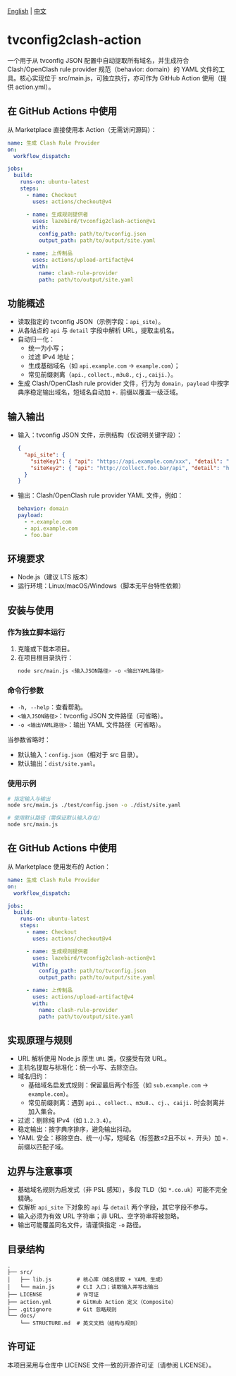 [English](README.md) | [中文](README_zh.md)

# tvconfig2clash-action

一个用于从 tvconfig JSON 配置中自动提取所有域名，并生成符合 Clash/OpenClash rule provider 规范（behavior: domain）的 YAML 文件的工具。核心实现位于 src/main.js，可独立执行，亦可作为 GitHub Action 使用（提供 action.yml）。

## 在 GitHub Actions 中使用
从 Marketplace 直接使用本 Action（无需访问源码）：
```yaml
name: 生成 Clash Rule Provider
on:
  workflow_dispatch:

jobs:
  build:
    runs-on: ubuntu-latest
    steps:
      - name: Checkout
        uses: actions/checkout@v4

      - name: 生成规则提供者
        uses: lazebird/tvconfig2clash-action@v1
        with:
          config_path: path/to/tvconfig.json
          output_path: path/to/output/site.yaml

      - name: 上传制品
        uses: actions/upload-artifact@v4
        with:
          name: clash-rule-provider
          path: path/to/output/site.yaml
```

## 功能概述
- 读取指定的 tvconfig JSON（示例字段：`api_site`）。
- 从各站点的 `api` 与 `detail` 字段中解析 URL，提取主机名。
- 自动归一化：
  - 统一为小写；
  - 过滤 IPv4 地址；
  - 生成基础域名（如 `api.example.com` → `example.com`）；
  - 常见前缀剥离（`api.`, `collect.`, `m3u8.`, `cj.`, `caiji.`）。
- 生成 Clash/OpenClash rule provider 文件，行为为 `domain`，`payload` 中按字典序稳定输出域名，短域名自动加 `+.` 前缀以覆盖一级泛域。

## 输入输出
- 输入：tvconfig JSON 文件，示例结构（仅说明关键字段）：
  ```json
  {
    "api_site": {
      "siteKey1": { "api": "https://api.example.com/xxx", "detail": "https://www.example.com/yyy" },
      "siteKey2": { "api": "http://collect.foo.bar/api", "detail": "http://foo.bar" }
    }
  }
  ```
- 输出：Clash/OpenClash rule provider YAML 文件，例如：
  ```yaml
  behavior: domain
  payload:
    - +.example.com
    - api.example.com
    - foo.bar
  ```

## 环境要求
- Node.js（建议 LTS 版本）
- 运行环境：Linux/macOS/Windows（脚本无平台特性依赖）

## 安装与使用
### 作为独立脚本运行
1. 克隆或下载本项目。
2. 在项目根目录执行：
   ```bash
   node src/main.js <输入JSON路径> -o <输出YAML路径>
   ```

### 命令行参数
- `-h, --help`：查看帮助。
- `<输入JSON路径>`：tvconfig JSON 文件路径（可省略）。
- `-o <输出YAML路径>`：输出 YAML 文件路径（可省略）。

当参数省略时：
- 默认输入：`config.json`（相对于 src 目录）。
- 默认输出：`dist/site.yaml`。

### 使用示例
```bash
# 指定输入与输出
node src/main.js ./test/config.json -o ./dist/site.yaml

# 使用默认路径（需保证默认输入存在）
node src/main.js
```

## 在 GitHub Actions 中使用
从 Marketplace 使用发布的 Action：
```yaml
name: 生成 Clash Rule Provider
on:
  workflow_dispatch:

jobs:
  build:
    runs-on: ubuntu-latest
    steps:
      - name: Checkout
        uses: actions/checkout@v4

      - name: 生成规则提供者
        uses: lazebird/tvconfig2clash-action@v1
        with:
          config_path: path/to/tvconfig.json
          output_path: path/to/output/site.yaml

      - name: 上传制品
        uses: actions/upload-artifact@v4
        with:
          name: clash-rule-provider
          path: path/to/output/site.yaml
```
## 实现原理与规则
- URL 解析使用 Node.js 原生 `URL` 类，仅接受有效 URL。
- 主机名提取与标准化：统一小写、去除空白。
- 域名归约：
  - 基础域名启发式规则：保留最后两个标签（如 `sub.example.com` → `example.com`）。
  - 常见前缀剥离：遇到 `api.`、`collect.`、`m3u8.`、`cj.`、`caiji.` 时会剥离并加入集合。
- 过滤：剔除纯 IPv4（如 `1.2.3.4`）。
- 稳定输出：按字典序排序，避免输出抖动。
- YAML 安全：移除空白、统一小写，短域名（标签数≤2且不以 `+.` 开头）加 `+.` 前缀以匹配子域。

## 边界与注意事项
- 基础域名规则为启发式（非 PSL 感知），多段 TLD（如 `*.co.uk`）可能不完全精确。
- 仅解析 `api_site` 下对象的 `api` 与 `detail` 两个字段，其它字段不参与。
- 输入必须为有效 URL 字符串；非 URL、空字符串将被忽略。
- 输出可能覆盖同名文件，请谨慎指定 `-o` 路径。

## 目录结构
```
.
├── src/
│   ├── lib.js        # 核心库（域名提取 + YAML 生成）
│   └── main.js       # CLI 入口；读取输入并写出输出
├── LICENSE           # 许可证
├── action.yml        # GitHub Action 定义（Composite）
├── .gitignore        # Git 忽略规则
└── docs/
    └── STRUCTURE.md  # 英文文档（结构与规则）
```

## 许可证
本项目采用与仓库中 LICENSE 文件一致的开源许可证（请参阅 LICENSE）。